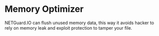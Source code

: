 # Memory Optimizer

NETGuard.IO can flush unused memory data, this way it avoids hacker to rely on memory leak and exploit protection to tamper your file.

